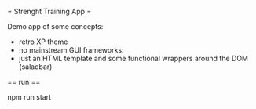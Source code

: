 
= Strenght Training App =

Demo app of some concepts:
- retro XP theme
- no mainstream GUI frameworks: 
- just an HTML template and some functional wrappers around the DOM (saladbar)

== run ==

npm run start